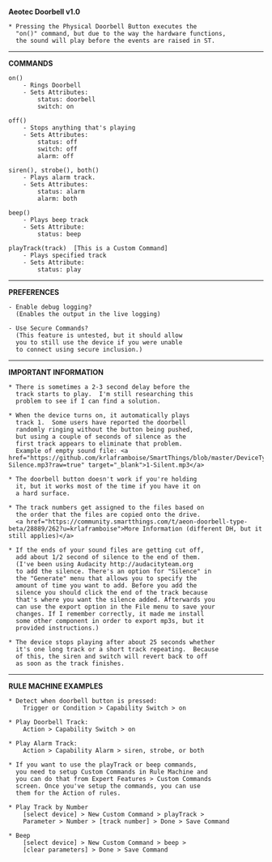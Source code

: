 **Aeotec Doorbell v1.0**

	* Pressing the Physical Doorbell Button executes the
	  "on()" command, but due to the way the hardware functions,
	  the sound will play before the events are raised in ST.

-------------------------------------------------------

**COMMANDS**

	on()
		- Rings Doorbell
		- Sets Attributes:
			status: doorbell
			switch: on			
	
	off()
		- Stops anything that's playing
		- Sets Attributes:
			status: off
			switch: off
			alarm: off
			
	siren(), strobe(), both()
		- Plays alarm track.
		- Sets Attributes:
			status: alarm
			alarm: both
			
	beep()
		- Plays beep track
		- Sets Attribute:
			status: beep
	
	playTrack(track)  [This is a Custom Command]
		- Plays specified track
		- Sets Attribute:
			status: play

-------------------------------------------------------

**PREFERENCES**

	- Enable debug logging?
	  (Enables the output in the live logging)
 
	- Use Secure Commands?
	  (This feature is untested, but it should allow
	  you to still use the device if you were unable
	  to connect using secure inclusion.)
 
-------------------------------------------------------

**IMPORTANT INFORMATION**

	* There is sometimes a 2-3 second delay before the
	  track starts to play.  I'm still researching this
	  problem to see if I can find a solution.
	  
	* When the device turns on, it automatically plays
	  track 1.  Some users have reported the doorbell
	  randomly ringing without the button being pushed,
	  but using a couple of seconds of silence as the
	  first track appears to eliminate that problem.
	  Example of empty sound file: <a href="https://github.com/krlaframboise/SmartThings/blob/master/DeviceTypes/AeotecDoorbell/01-Silence.mp3?raw=true" target="_blank">1-Silent.mp3</a>
	  
	* The doorbell button doesn't work if you're holding
	  it, but it works most of the time if you have it on
	  a hard surface.
	  
	* The track numbers get assigned to the files based on
	  the order that the files are copied onto the drive.
	  <a href="https://community.smartthings.com/t/aeon-doorbell-type-beta/28889/262?u=krlaframboise">More Information (different DH, but it still applies)</a>
	  
	* If the ends of your sound files are getting cut off,
	  add about 1/2 second of silence to the end of them.	  
	  (I've been using Audacity http://audacityteam.org
	  to add the silence. There's an option for "Silence" in
	  the "Generate" menu that allows you to specify the
	  amount of time you want to add. Before you add the
	  silence you should click the end of the track because
	  that's where you want the silence added. Afterwards you
	  can use the export option in the File menu to save your
	  changes. If I remember correctly, it made me install
	  some other component in order to export mp3s, but it
	  provided instructions.)

	* The device stops playing after about 25 seconds whether
	  it's one long track or a short track repeating.  Because
	  of this, the siren and switch will revert back to off
	  as soon as the track finishes.
	  
-------------------------------------------------------

**RULE MACHINE EXAMPLES**

	* Detect when doorbell button is pressed:
		Trigger or Condition > Capability Switch > on

	* Play Doorbell Track:
		Action > Capability Switch > on

	* Play Alarm Track:
		Action > Capability Alarm > siren, strobe, or both

	* If you want to use the playTrack or beep commands,
	  you need to setup Custom Commands in Rule Machine and
	  you can do that from Expert Features > Custom Commands
	  screen. Once you've setup the commands, you can use
	  them for the Action of rules.

	* Play Track by Number
		[select device] > New Custom Command > playTrack >
		Parameter > Number > [track number] > Done > Save Command

	* Beep
		[select device] > New Custom Command > beep >
		[clear parameters] > Done > Save Command

